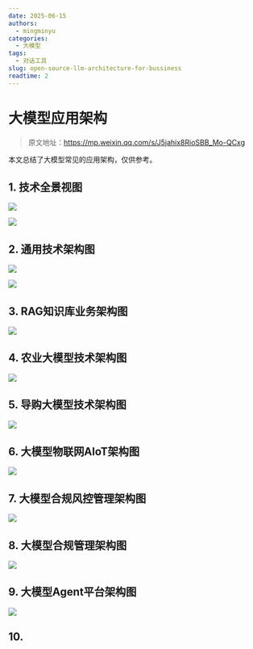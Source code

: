 ```yaml
---
date: 2025-06-15
authors:
  - mingminyu
categories:
  - 大模型
tags:
  - 对话工具
slug: open-source-llm-architecture-for-bussiness
readtime: 2
---
```


# 大模型应用架构

> 原文地址：https://mp.weixin.qq.com/s/J5jahix8RioSBB_Mo-QCxg

本文总结了大模型常见的应用架构，仅供参考。

<!-- more -->

## 1. 技术全景视图

![](https://mingminyu.github.io/webassets/images/20250613/15.png)

![](https://mingminyu.github.io/webassets/images/20250613/16.png)

## 2. 通用技术架构图

![](https://mingminyu.github.io/webassets/images/20250613/17.png)

![](https://mingminyu.github.io/webassets/images/20250613/18.png)

## 3. RAG知识库业务架构图

![](https://mingminyu.github.io/webassets/images/20250613/19.png)

## 4. 农业大模型技术架构图

![](https://mingminyu.github.io/webassets/images/20250613/20.png)

## 5. 导购大模型技术架构图

![](https://mingminyu.github.io/webassets/images/20250613/21.png)

## 6. 大模型物联网AloT架构图

![](https://mingminyu.github.io/webassets/images/20250613/22.png)

## 7. 大模型合规风控管理架构图

![](https://mingminyu.github.io/webassets/images/20250613/23.png)

## 8. 大模型合规管理架构图

![](https://mingminyu.github.io/webassets/images/20250613/24.png)

## 9. 大模型Agent平台架构图

![](https://mingminyu.github.io/webassets/images/20250613/25.png)

## 10. 
